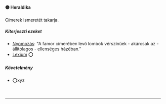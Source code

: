 #### 🟡 Heraldika

Címerek ismeretét takarja.

##### Kiterjeszti ezeket

- [Nyomozás](../kepzettsegek.vilagi/nyomozas.md): "A famor címerében levő lombok vérszínűek - akárcsak az - állítólagos - ellenséges házéban."
- [Lexium](../kepzettsegek.tudomanyos/lexium.md) ⭕

##### Követelmény
- ⭕xyz

<br />

---
